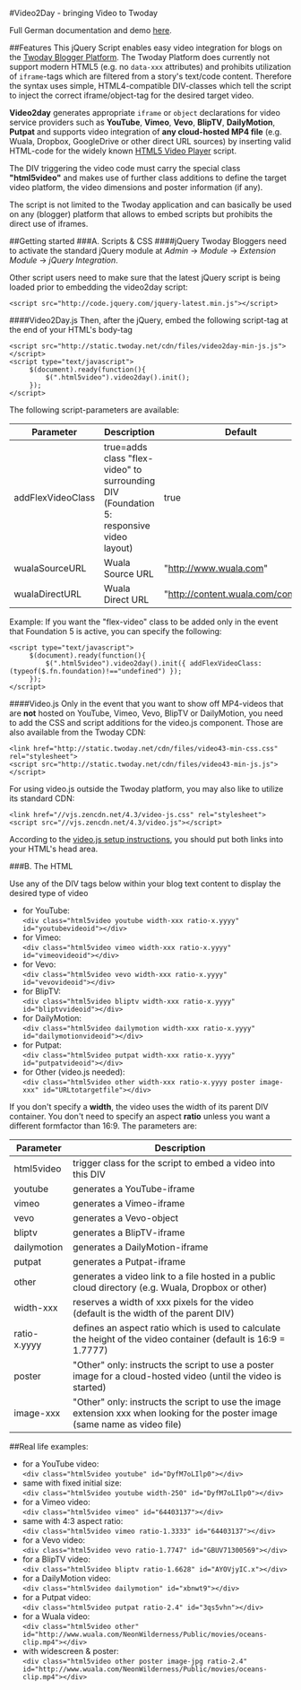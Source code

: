 #Video2Day - bringing Video to Twoday

Full German documentation and demo [here](http://cdn.twoday.net/stories/videoplayer).

##Features
This jQuery Script enables easy video integration for blogs on the [Twoday Blogger Platform](http://twoday.net). The Twoday Platform does currently not support modern HTML5 (e.g. no ```data-xxx``` attributes) and prohibits utilization of ```iframe```-tags which are filtered from a story's text/code content. Therefore the syntax uses simple, HTML4-compatible DIV-classes which tell the script to inject the correct iframe/object-tag for the desired target video.

**Video2day** generates appropriate ```iframe``` or ```object``` declarations for video service providers such as **YouTube**, **Vimeo**, **Vevo**, **BlipTV**, **DailyMotion**, **Putpat** and supports video integration of **any cloud-hosted MP4 file** (e.g. Wuala, Dropbox, GoogleDrive or other direct URL sources) by inserting valid HTML-code for the widely known [HTML5 Video Player](http://www.videojs.com/) script.

The DIV triggering the video code must carry the special class **"html5video"** and makes use of further class additions to define the target video platform, the video dimensions and poster information (if any).

The script is not limited to the Twoday application and can basically be used on any (blogger) platform that allows to embed scripts but prohibits the direct use of iframes.

##Getting started
###A. Scripts & CSS
####jQuery
Twoday Bloggers need to activate the standard jQuery module at _Admin_ &rarr; _Module_ &rarr; _Extension Module_ &rarr; _jQuery Integration_.

Other script users need to make sure that the latest jQuery script is being loaded prior to embedding the video2day script:

    <script src="http://code.jquery.com/jquery-latest.min.js"></script>

####Video2Day.js
Then, after the jQuery, embed the following script-tag at the end of your HTML's body-tag

    <script src="http://static.twoday.net/cdn/files/video2day-min-js.js"></script>
    <script type="text/javascript">
         $(document).ready(function(){
             $(".html5video").video2day().init();
         });
    </script>

The following script-parameters are available:

 Parameter | Description | Default
 --------- | ----------- | -------
 addFlexVideoClass | true=adds class "flex-video" to surrounding DIV (Foundation 5: responsive video layout) | true
 wualaSourceURL | Wuala Source URL | "http://www.wuala.com"
 wualaDirectURL | Wuala Direct URL | "http://content.wuala.com/contents"

Example: If you want the "flex-video" class to be added only in the event that Foundation 5 is active, you can specify the following:

    <script type="text/javascript">
         $(document).ready(function(){
             $(".html5video").video2day().init({ addFlexVideoClass: (typeof($.fn.foundation)!=="undefined") });
         });
    </script>

####Video.js
Only in the event that you want to show off MP4-videos that are **not** hosted on YouTube, Vimeo, Vevo, BlipTV or DailyMotion, you need to add the CSS and script additions for the video.js component. Those are also available from the Twoday CDN:

    <link href="http://static.twoday.net/cdn/files/video43-min-css.css" rel="stylesheet">
    <script src="http://static.twoday.net/cdn/files/video43-min-js.js"></script>

For using video.js outside the Twoday platform, you may also like to utilize its standard CDN:

    <link href="//vjs.zencdn.net/4.3/video-js.css" rel="stylesheet">
    <script src="//vjs.zencdn.net/4.3/video.js"></script>

According to the [video.js setup instructions](https://github.com/videojs/video.js/blob/stable/docs/guides/setup.md), you should put both links into your HTML's head area.

###B. The HTML

Use any of the DIV tags below within your blog text content to display the desired type of video

* for YouTube:<br>
`<div class="html5video youtube width-xxx ratio-x.yyyy" id="youtubevideoid"></div>`
* for Vimeo:<br>
`<div class="html5video vimeo width-xxx ratio-x.yyyy" id="vimeovideoid"></div>`
* for Vevo:<br>
`<div class="html5video vevo width-xxx ratio-x.yyyy" id="vevovideoid"></div>`
* for BlipTV:<br>
`<div class="html5video bliptv width-xxx ratio-x.yyyy" id="bliptvvideoid"></div>`
* for DailyMotion:<br>
`<div class="html5video dailymotion width-xxx ratio-x.yyyy" id="dailymotionvideoid"></div>`
* for Putpat:<br>
`<div class="html5video putpat width-xxx ratio-x.yyyy" id="putpatvideoid"></div>`
* for Other (video.js needed):<br>
`<div class="html5video other width-xxx ratio-x.yyyy poster image-xxx" id="URLtotargetfile"></div>`

If you don't specify a **width**, the video uses the width of its parent DIV container. You don't need to specify an aspect **ratio** unless you want a different formfactor than 16:9. The parameters are:

 Parameter | Description
 --------- | -----------
 html5video | trigger class for the script to embed a video into this DIV
 youtube | generates a YouTube-iframe
 vimeo | generates a Vimeo-iframe
 vevo | generates a Vevo-object
 bliptv | generates a BlipTV-iframe
 dailymotion | generates a DailyMotion-iframe
 putpat | generates a Putpat-iframe
 other | generates a video link to a file hosted in a public cloud directory (e.g. Wuala, Dropbox or other)
 width-xxx | reserves a width of xxx pixels for the video (default is the width of the parent DIV)
 ratio-x.yyyy | defines an aspect ratio which is used to calculate the height of the video container (default is 16:9 = 1.7777)
 poster | "Other" only: instructs the script to use a poster image for a cloud-hosted video (until the video is started)
 image-xxx | "Other" only: instructs the script to use the image extension xxx when looking for the poster image (same name as video file)

##Real life examples:
* for a YouTube video:<br>
`<div class="html5video youtube" id="DyfM7oLIlp0"></div>`
* same with fixed initial size:<br>
`<div class="html5video youtube width-250" id="DyfM7oLIlp0"></div>`
* for a Vimeo video:<br>
`<div class="html5video vimeo" id="64403137"></div>`
* same with 4:3 aspect ratio:<br>
`<div class="html5video vimeo ratio-1.3333" id="64403137"></div>`
* for a Vevo video:<br>
`<div class="html5video vevo ratio-1.7747" id="GBUV71300569"></div>`
* for a BlipTV video:<br>
`<div class="html5video bliptv ratio-1.6628" id="AYOVjyIC.x"></div>`
* for a DailyMotion video:<br>
`<div class="html5video dailymotion" id="xbnwt9"></div>`
* for a Putpat video:<br>
`<div class="html5video putpat ratio-2.4" id="3qs5vhn"></div>`
* for a Wuala video:<br>
`<div class="html5video other" id="http://www.wuala.com/NeonWilderness/Public/movies/oceans-clip.mp4"></div>`
* with widescreen & poster:<br>
`<div class="html5video other poster image-jpg ratio-2.4" id="http://www.wuala.com/NeonWilderness/Public/movies/oceans-clip.mp4"></div>`